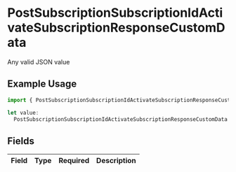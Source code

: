 # PostSubscriptionSubscriptionIdActivateSubscriptionResponseCustomData

Any valid JSON value

## Example Usage

```typescript
import { PostSubscriptionSubscriptionIdActivateSubscriptionResponseCustomData } from "jani-payments/models/operations";

let value:
  PostSubscriptionSubscriptionIdActivateSubscriptionResponseCustomData = {};
```

## Fields

| Field       | Type        | Required    | Description |
| ----------- | ----------- | ----------- | ----------- |